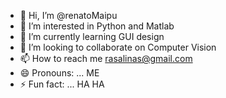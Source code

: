 - 👋 Hi, I’m @renatoMaipu
- 👀 I’m interested in Python and Matlab
- 🌱 I’m currently learning GUI design
- 💞️ I’m looking to collaborate on Computer Vision
- 📫 How to reach me rasalinas@gmail.com
- 😄 Pronouns: ... ME
- ⚡ Fun fact: ... HA HA

<!---
renatoMaipu/renatoMaipu is a ✨ special ✨ repository because its `README.md` (this file) appears on your GitHub profile.
You can click the Preview link to take a look at your changes.
--->
